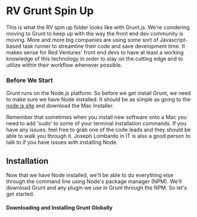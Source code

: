 # RV Grunt Spin Up

This is what the RV spin up folder looks like with Grunt.js. We're conidering moving to Grunt to keep up with the way the front end dev community is moving. More and more big companies are using some sort of Javascript-based task runner to streamline their code and save development time. It makes sense for Red Ventures' front end devs to have at least a working knowledge of this technology in order to stay on the cutting edge and to utilize within their workflow whenever possible.

### Before We Start

Grunt runs on the Node.js platform. So before we get install Grunt, we need to make sure we have Node installed. It should be as simple as going to the [node.js site](www.nodejs.org/download/) and download the Mac Installer.

Remember that sometimes when you install new software onto a Mac you need to add 'sudo' to some of your terminal installation commands. If you have any issues, feel free to grab one of the code leads and they should be able to walk you through it. Joseph Lombardo in IT is also a good person to talk to if you have issues with installing Node.

## Installation

Now that we have Node installed, we'll be able to do everything else through the command line using Node's package manager (NPM). We'll download Grunt and any plugin we use in Grunt through the NPM. So let's get started.

#### Downloading and Installing Grunt Globally


